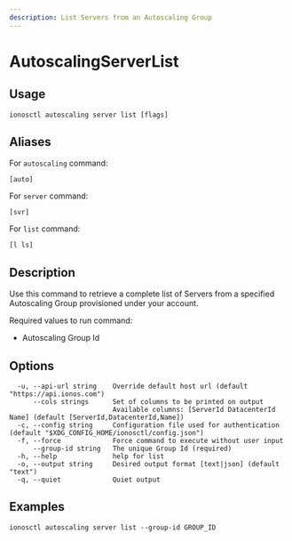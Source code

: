 ```yaml
---
description: List Servers from an Autoscaling Group
---
```


# AutoscalingServerList

## Usage

```text
ionosctl autoscaling server list [flags]
```

## Aliases

For `autoscaling` command:

```text
[auto]
```

For `server` command:

```text
[svr]
```

For `list` command:

```text
[l ls]
```

## Description

Use this command to retrieve a complete list of Servers from a specified Autoscaling Group provisioned under your account.

Required values to run command:

* Autoscaling Group Id

## Options

```text
  -u, --api-url string    Override default host url (default "https://api.ionos.com")
      --cols strings      Set of columns to be printed on output 
                          Available columns: [ServerId DatacenterId Name] (default [ServerId,DatacenterId,Name])
  -c, --config string     Configuration file used for authentication (default "$XDG_CONFIG_HOME/ionosctl/config.json")
  -f, --force             Force command to execute without user input
      --group-id string   The unique Group Id (required)
  -h, --help              help for list
  -o, --output string     Desired output format [text|json] (default "text")
  -q, --quiet             Quiet output
```

## Examples

```text
ionosctl autoscaling server list --group-id GROUP_ID
```

